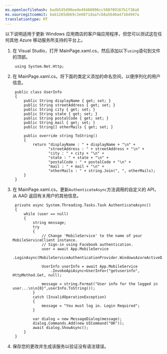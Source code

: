 ```yaml
---
ms.openlocfilehash: badb545d90eede49460896cc508f09167b1f38a6
ms.sourcegitcommit: bab1265d669c3e6871daa7cb8a5640a47104947a
translationtype: MT
---
```



以下说明适用于更新 Windows 应用商店的客户端应用程序，但您可以测试这在任何其他 Azure 移动服务所支持的平台上。 


1. 在 Visual Studio，打开 MainPage.xaml.cs，然后添加以下`using`语句到文件的顶部。
 
        using System.Net.Http;

2. 在 MainPage.xaml.cs，将下面的类定义添加的命名空间，以便序列化的用户信息。

        public class UserInfo
        {
            public String displayName { get; set; }
            public String streetAddress { get; set; }
            public String city { get; set; }
            public String state { get; set; }
            public String postalCode { get; set; }
            public String mail { get; set; }
            public String[] otherMails { get; set; }
            
            public override string ToString()
            {
                return "displayName : " + displayName + "\n" +
                       "streetAddress : " + streetAddress + "\n" +
                       "city : " + city + "\n" +
                       "state : " + state + "\n" +
                       "postalCode : " + postalCode + "\n" +
                       "mail : " + mail + "\n" +
                       "otherMails : " + string.Join(", ", otherMails);
            }
        }


3. 在 MainPage.xaml.cs，更新`AuthenticateAsync`方法调用的自定义的 API，从 AAD 返回有关用户的其他信息。 

        private async System.Threading.Tasks.Task AuthenticateAsync()
        {
            while (user == null)
            {
                string message;
                try
                {
                    // Change 'MobileService' to the name of your MobileServiceClient instance.
                    // Sign-in using Facebook authentication.
                    user = await App.MobileService
                        .LoginAsync(MobileServiceAuthenticationProvider.WindowsAzureActiveDirectory);

                    UserInfo userInfo = await App.MobileService
                        .InvokeApiAsync<UserInfo>("getuserinfo", HttpMethod.Get, null);

                    message = string.Format("User info for the logged in user...\n\n{0}",userInfo.ToString());
                }
                catch (InvalidOperationException)
                {
                    message = "You must log in. Login Required";
                }

                var dialog = new MessageDialog(message);
                dialog.Commands.Add(new UICommand("OK"));
                await dialog.ShowAsync();
            }
        }


4. 保存您的更改并生成该服务以验证没有语法错误。  
